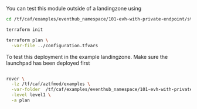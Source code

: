 You can test this module outside of a landingzone using

```bash
cd /tf/caf/examples/eventhub_namespace/101-evh-with-private-endpoint/standalone

terraform init

terraform plan \
  -var-file ../configuration.tfvars


```

To test this deployment in the example landingzone. Make sure the launchpad has been deployed first

```bash

rover \
  -lz /tf/caf/aztfmod/examples \
  -var-folder  /tf/caf/examples/eventhub_namespace/101-evh-with-private-endpoint/ \
  -level level1 \
  -a plan

```